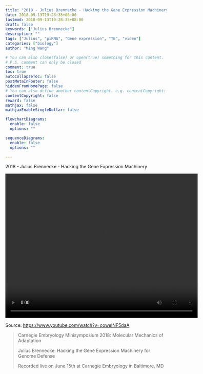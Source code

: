 ```yaml
---
title: "2018 - Julius Brennecke - Hacking the Gene Expression Machinery"
date: 2018-09-13T19:28:35+08:00
lastmod: 2018-09-13T19:28:35+08:00
draft: false
keywords: ["Julius Brennecke"]
description: ""
tags: ["Julius", "piRNA", "Gene expression", "TE", "video"]
categories: ["biology"]
author: "Ming Wang"

# You can also close(false) or open(true) something for this content.
# P.S. comment can only be closed
comment: true
toc: true
autoCollapseToc: false
postMetaInFooter: false
hiddenFromHomePage: false
# You can also define another contentCopyright. e.g. contentCopyright: "This is another copyright."
contentCopyright: false
reward: false
mathjax: false
mathjaxEnableSingleDollar: false

flowchartDiagrams:
  enable: false
  options: ""

sequenceDiagrams: 
  enable: false
  options: ""

---
```



2018 - Julius Brennecke - Hacking the Gene Expression Machinery

<!--more-->

<video width="600" height="450" controls>
  <source src="http://159.226.118.232/open/upload/video/Carnegie_Embryology_Minisymposium_2018-Julius_Brennecke-Hacking_the_Gene_Expression_Machinery.mp4" type="video/mp4">
  <source src="http://159.226.118.232/open/upload/video/Carnegie_Embryology_Minisymposium_2018-Julius_Brennecke-Hacking_the_Gene_Expression_Machinery.mp4" type="video/ogg">
Your browser does not support the video tag.
</video>


Source: https://www.youtube.com/watch?v=cowelNF5daA

> Carnegie Embryology Minisymposium 2018: Molecular Mechanics of Adaptation
> 
> Julius Brennecke:
> Hacking the Gene Expression Machinery for Genome Defense
> 
> Recorded live on June 15th at Carnegie Embryology in Baltimore, MD
